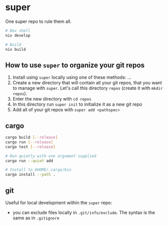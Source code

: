 # super

One super repo to rule them all.

```bash
# Dev shell
nix develop

# Build
nix build
```

## How to use `super` to organize your git repos

1. Install using `super` locally using one of these methods: ...
2. Create a new directory that will contain all your git repos, that you want to manage with `super`. Let's call this directory `repos` (create it with `mkdir repos`).
3. Enter the new directory with `cd repos`
4. In this directory run `super init` to initialize it as a new git repo
5. Add all of your git repos with `super add <pathspec>`

## cargo

```bash
cargo build [--release]
cargo run [--release]
cargo test [--release]

# Run quietly with one argument supplied
cargo run --quiet add

# Install to $HOME/.cargo/bin
cargo install --path .
```

## git

Useful for local development within the `super` repo:

- you can exclude files locally in `.git/info/exclude`. The syntax is the same as in `.gitignore`